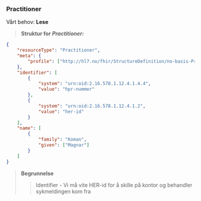 ### Practitioner

Vårt behov: **Lese**

> **Struktur for _Practitioner:_**

```json
{
    "resourceType": "Practitioner",
    "meta": {
        "profile": ["http://hl7.no/fhir/StructureDefinition/no-basis-Practitioner"]
    },
    "identifier": [
        {
            "system": "urn:oid:2.16.578.1.12.4.1.4.4",
            "value": "hpr-nummer"
        },
        {
            "system": "urn:oid:2.16.578.1.12.4.1.2",
            "value": "her-id"
        }
    ],
    "name": [
        {
            "family": "Koman",
            "given": ["Magnar"]
        }
    ]
}
```

> **Begrunnelse**
>
> > Identifier - Vi må vite HER-id for å skille på kontor og behandler sykmeldingen kom fra
